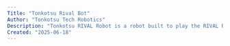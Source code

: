 ```yaml
---
Title: "Tonkotsu Rival Bot"
Author: "Tonkotsu Tech Robotics"
Description: "Tonkotsu RIVAL Robot is a robot built to play the RIVAL Robotics competition with the intent of running on swerve drive and having a boat hook mechanism that can extend to maximum height of 75\" to score badminton (or in this game, missiles) onto towers."
Created: "2025-06-18"
---
```

